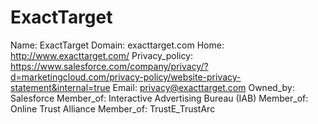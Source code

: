 
# ExactTarget

Name: ExactTarget
Domain: exacttarget.com
Home: http://www.exacttarget.com/
Privacy_policy: https://www.salesforce.com/company/privacy/?d=marketingcloud.com/privacy-policy/website-privacy-statement&internal=true
Email: privacy@exacttarget.com
Owned_by: Salesforce
Member_of: Interactive Advertising Bureau (IAB)
Member_of: Online Trust Alliance
Member_of: TrustE_TrustArc
